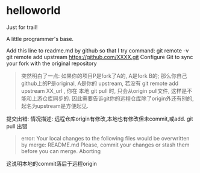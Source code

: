 helloworld
==========

Just for trail!

A little programmer's base.

Add this line to readme.md by github so that I try command:
git remote -v    
git remote add upstream https://github.com/XXXX.git
Configure Git to sync your fork with the original repository
> 突然明白了一点:
如果你的项目P是fork了A的, A是fork B的;
那么你自己github上的P是original, A是你的 upstream,
若没有 git remote add upstream XX_url ,
你在 本地 git pull 时, 只会从origin pull文件,
这样是不能和上游仓库同步的.
因此需要告诉git你的远程仓库除了origin外还有别的,
起名为upstream是方便起见.

提交出错:
情况描述: 远程仓库origin有修改,本地也有修改但未commit,或add.
git pull 出错
> error: Your local changes to the following files would be overwritten by merge:
>	README.md
> Please, commit your changes or stash them before you can merge.
> Aborting

这说明本地的commit落后于远程origin
